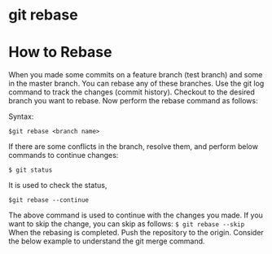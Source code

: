 # git rebase

# How to Rebase

When you made some commits on a feature branch (test branch) and some in the master branch. You can rebase any of these branches. Use the git log command to track the changes (commit history). Checkout to the desired branch you want to rebase. Now perform the rebase command as follows:

Syntax:

`$git rebase <branch name>`

If there are some conflicts in the branch, resolve them, and perform below commands to continue changes:

`$ git status `

It is used to check the status,

`$git rebase --continue`

The above command is used to continue with the changes you made. If you want to skip the change, you can skip as follows:
`$ git rebase --skip `
When the rebasing is completed. Push the repository to the origin. Consider the below example to understand the git merge command.
